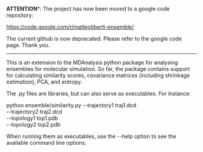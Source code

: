 ****ATTENTION*****: The project has now been moved to a google code repository: 

https://code.google.com/r/matteotiberti-ensemble/

The current github is now deprecated. Please refer to the google code page. Thank you.





----

This is an extension to the MDAnalysis python package for
analysing ensembles for molecular simulation. So far, the
package contains support for calculating similarity scores, 
covariance matrices (including shrinkage estimation), PCA,
and entropy.

The .py files are libraries, but can also serve as 
executables. For instance: 

python ensemble/similarity.py --trajectory1 traj1.dcd \
                              --trajectory2 traj2.dcd \
                              --topology1 top1.pdb \
                              --topology2 top2.pdb 

When running them as executables, use the --help option to see 
the available command line options.

